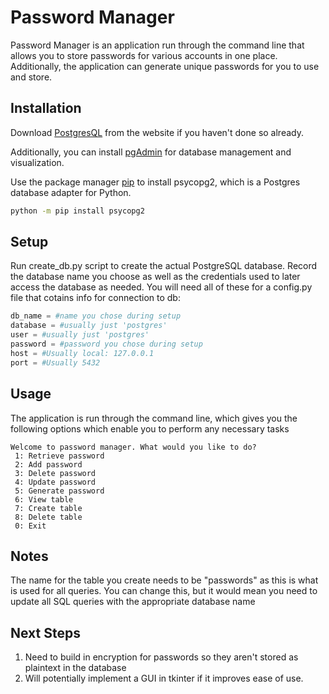 # Password Manager

Password Manager is an application run through the command line that allows you to store passwords for various accounts in one place. Additionally, the application can generate unique passwords for you to use and store.

## Installation
Download [PostgresQL](https://www.postgresql.org/download/) from the website if you haven't done so already.

Additionally, you can install [pgAdmin](https://www.pgadmin.org/download/) for database management and visualization.

Use the package manager [pip](https://pip.pypa.io/en/stable/) to install psycopg2, which is a Postgres database adapter for Python.
```bash
python -m pip install psycopg2
```

## Setup
Run create_db.py script to create the actual PostgreSQL database. Record the database name you choose as well as the credentials used to later access the database as needed. You will need all of these for a config.py file that cotains info for connection to db:
```python
db_name = #name you chose during setup
database = #usually just 'postgres'
user = #usually just 'postgres'
password = #password you chose during setup
host = #Usually local: 127.0.0.1
port = #Usually 5432
```

## Usage
The application is run through the command line, which gives you the following options which enable you to perform any necessary tasks

```
Welcome to password manager. What would you like to do?
 1: Retrieve password
 2: Add password
 3: Delete password
 4: Update password
 5: Generate password
 6: View table
 7: Create table
 8: Delete table
 0: Exit
```

## Notes
The name for the table you create needs to be "passwords" as this is what is used for all queries. You can change this, but it would mean you need to update all SQL queries with the appropriate database name

## Next Steps
1. Need to build in encryption for passwords so they aren't stored as plaintext in the database
2. Will potentially implement a GUI in tkinter if it improves ease of use.
